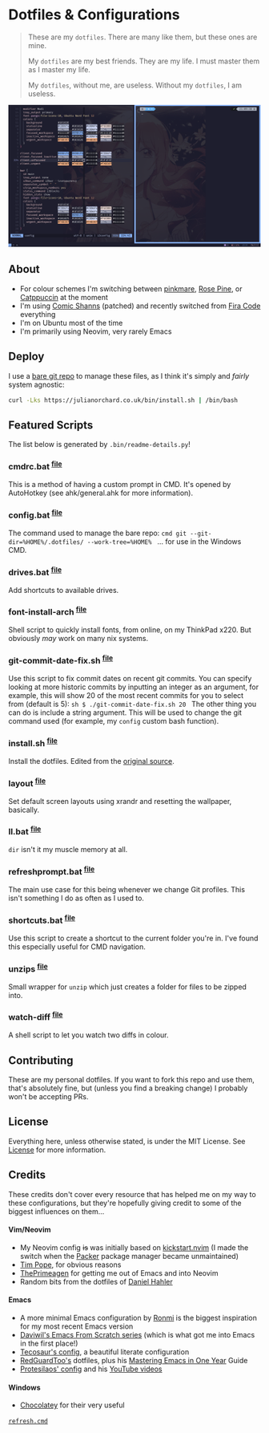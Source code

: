 # Dotfiles & Configurations

> These are my `dotfiles`. There are many like them, but these ones are mine.
>
> My `dotfiles` are my best friends. They are my life. I must master them as I
> master my life.
>
> My `dotfiles`, without me, are useless. Without my `dotfiles`, I am useless.

![A screenshot of my configuration on Linux.](images/2023-10.png)

## About

- For colour schemes I'm switching between [pinkmare](https://github.com/Matsuuu/pinkmare), [Rose Pine](https://github.com/rose-pine/neovim), or [Catppuccin](https://github.com/catppuccin/emacs) at the moment
- I'm using [Comic Shanns](https://github.com/shannpersand/comic-shanns) (patched) and recently switched from [Fira Code](https://github.com/tonsky/FiraCode) everything
- I'm on Ubuntu most of the time
- I'm primarily using Neovim, very rarely Emacs

## Deploy

I use a [bare git repo](https://www.atlassian.com/git/tutorials/dotfiles) to
manage these files, as I think it's simply and *fairly* system agnostic:

```sh
curl -Lks https://julianorchard.co.uk/bin/install.sh | /bin/bash
```

## Featured Scripts

The list below is generated by `.bin/readme-details.py`!

### cmdrc.bat <sup>[file](/.bin/cmdrc.bat)</sup>

This is a method of having a custom prompt in CMD. It's opened by AutoHotkey (see ahk/general.ahk for more information).

### config.bat <sup>[file](/.bin/config.bat)</sup>

The command used to manage the bare repo: ```cmd git --git-dir=%HOME%/.dotfiles/ --work-tree=%HOME% ``` ... for use in the Windows CMD.

### drives.bat <sup>[file](/.bin/drives.bat)</sup>

Add shortcuts to available drives.

### font-install-arch <sup>[file](/.bin/font-install-arch)</sup>

Shell script to quickly install fonts, from online, on my ThinkPad x220. But obviously *may* work on many nix systems.

### git-commit-date-fix.sh <sup>[file](/.bin/git-commit-date-fix.sh)</sup>

Use this script to fix commit dates on recent git commits. You can specify looking at more historic commits by inputting an integer as an argument, for example, this will show 20 of the most recent commits for you to select from (default is 5): ```sh $ ./git-commit-date-fix.sh 20 ``` The other thing you can do is include a string argument. This will be used to change the git command used (for example, my `config` custom bash function).

### install.sh <sup>[file](/.bin/install.sh)</sup>

Install the dotfiles. Edited from the [original source](https://bitbucket.org/durdn/cfg/src/master/.bin/install.sh).

### layout <sup>[file](/.bin/layout)</sup>

Set default screen layouts using xrandr and resetting the wallpaper, basically.

### ll.bat <sup>[file](/.bin/ll.bat)</sup>

`dir` isn't it my muscle memory at all.

### refreshprompt.bat <sup>[file](/.bin/refreshprompt.bat)</sup>

The main use case for this being whenever we change Git profiles. This isn't something I do as often as I used to.

### shortcuts.bat <sup>[file](/.bin/shortcuts.bat)</sup>

Use this script to create a shortcut to the current folder you're in. I've found this especially useful for CMD navigation.

### unzips <sup>[file](/.bin/unzips)</sup>

Small wrapper for `unzip` which just creates a folder for files to be zipped into.

### watch-diff <sup>[file](/.bin/watch-diff)</sup>

A shell script to let you watch two diffs in colour.

## Contributing

These are my personal dotfiles. If you want to fork this repo and use them,
that's absolutely fine, but (unless you find a breaking change) I probably
won't be accepting PRs.

## License

Everything here, unless otherwise stated, is under the MIT License. See
[License](/LICENSE) for more information.

## Credits

These credits don't cover every resource that has helped me on my way to these
configurations, but they're hopefully giving credit to some of the biggest
influences on them...

#### Vim/Neovim

- My Neovim config ~~is~~ was initially based on [kickstart.nvim](https://github.com/nvim-lua/kickstart.nvim) (I made the switch when the [Packer](https://github.com/wbthomason/packer.nvim) package manager became unmaintained)
- [Tim Pope](https://github.com/tpope), for obvious reasons
- [ThePrimeagen](https://github.com/ThePrimeagen) for getting me out of Emacs and into Neovim
- Random bits from the dotfiles of [Daniel Hahler](https://github.com/blueyed)

#### Emacs

- A more minimal Emacs configuration by [Ronmi](https://github.com/Ronmi/emacs) is the biggest inspiration for my most recent Emacs version
- [Daviwil's Emacs From Scratch series](https://github.com/daviwil/emacs-from-scratch) (which is what got me into Emacs in the first place!)
- [Tecosaur's config](https://tecosaur.github.io/emacs-config/config.html), a beautiful literate configuration
- [RedGuardToo's](https://github.com/redguardtoo/emacs.d) dotfiles, plus his [Mastering Emacs in One Year](https://github.com/redguardtoo/mastering-emacs-in-one-year-guide) Guide
- [Protesilaos' config](https://protesilaos.com/emacs/dotemacs) and his [YouTube videos](https://www.youtube.com/@protesilaos)

#### Windows

- [Chocolatey](https://chocolatey.org/) for their very useful

[`refresh.cmd`](https://github.com/chocolatey/choco/blob/develop/src/chocolatey.resources/redirects/RefreshEnv.cmd)
